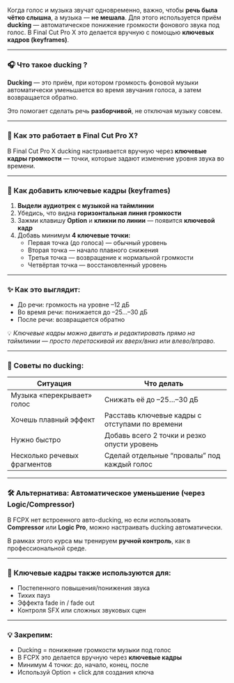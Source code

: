 Когда голос и музыка звучат одновременно, важно, чтобы **речь была чётко слышна**, а музыка — **не мешала**. Для этого используется приём **ducking** — автоматическое понижение громкости фонового звука под голос. В Final Cut Pro X это делается вручную с помощью **ключевых кадров (keyframes)**.

---

### **🎧 Что такое ducking ?**

**Ducking** — это приём, при котором громкость фоновой музыки автоматически уменьшается во время звучания голоса, а затем возвращается обратно.

Это помогает сделать речь **разборчивой**, не отключая музыку совсем.

---

### **🎯 Как это работает в Final Cut Pro X?**

В Final Cut Pro X ducking настраивается вручную через **ключевые кадры громкости** — точки, которые задают изменение уровня звука во времени.

---

### **🔧 Как добавить ключевые кадры (keyframes)**

1. **Выдели аудиотрек с музыкой на таймлинии**
2. Убедись, что видна **горизонтальная линия громкости**
3. Зажми клавишу **Option** и **кликни по линии** — появится **ключевой кадр**
4. Добавь минимум **4 ключевые точки:**
    - Первая точка (до голоса) — обычный уровень
    - Вторая точка — начало плавного снижения
    - Третья точка — возвращение к нормальной громкости
    - Четвёртая точка — восстановленный уровень

---

### **✨ Как это выглядит:**

- До речи: громкость на уровне –12 дБ
- Во время речи: понижается до –25…–30 дБ
- После речи: возвращается обратно

💡 *Ключевые кадры можно двигать и редактировать прямо на таймлинии — просто перетаскивай их вверх/вниз или влево/вправо.*

---

### **🔁 Советы по ducking:**

| **Ситуация** | **Что делать** |
| --- | --- |
| Музыка «перекрывает» голос | Снижать её до –25…–30 дБ |
| Хочешь плавный эффект | Расставь ключевые кадры с отступами по времени |
| Нужно быстро | Добавь всего 2 точки и резко опусти уровень |
| Несколько речевых фрагментов | Сделай отдельные “провалы” под каждый голос |

---

### **🛠 Альтернатива: Автоматическое уменьшение (через Logic/Compressor)**

В FCPX нет встроенного авто-ducking, но если использовать **Compressor** или **Logic Pro**, можно настраивать ducking автоматически.

В рамках этого курса мы тренируем **ручной контроль**, как в профессиональной среде.

---

### **📌 Ключевые кадры также используются для:**

- Постепенного повышения/понижения звука
- Тихих пауз
- Эффекта fade in / fade out
- Контроля SFX или сложных звуковых сцен

---

### **💡 Закрепим:**

- Ducking = понижение громкости музыки под голос
- В FCPX это делается вручную через **ключевые кадры**
- Минимум 4 точки: до, начало, конец, после
- Используй Option + click для создания ключа